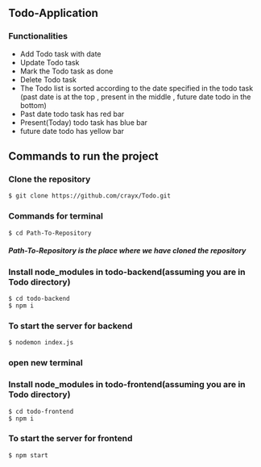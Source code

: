 ## Todo-Application

### Functionalities

- Add Todo task with date
- Update Todo task
- Mark the Todo task as done
- Delete Todo task
- The Todo list is sorted according to the date specified in the todo task (past date is at the top , present in the middle , future date todo in the bottom)
- Past date todo task has red bar
- Present(Today) todo task has blue bar
- future date todo has yellow bar

## Commands to run the project

### Clone the repository

` $ git clone https://github.com/crayx/Todo.git `

### Commands for terminal

` $ cd Path-To-Repository `

##### Path-To-Repository is the place where we have cloned the repository

### Install node_modules in todo-backend(assuming you are in Todo directory)

` $ cd todo-backend `<br/>
` $ npm i `

### To start the server for backend

` $ nodemon index.js `

### open new terminal

### Install node_modules in todo-frontend(assuming you are in Todo directory)

` $ cd todo-frontend `<br/>
` $ npm i `

### To start the server for frontend

` $ npm start `

